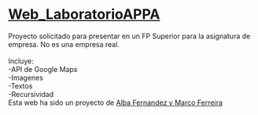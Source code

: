 # <a href="https://marcoapunto.github.io/Web_LaboratorioAPPA/" target="_blank">Web_LaboratorioAPPA

</a>
Proyecto solicitado para presentar en un FP Superior para la asignatura de empresa. No es una empresa real.
<br>
<br>
Incluye:
<br>
-API de Google Maps
<br>
-Imagenes
<br>
-Textos
<br>
-Recursividad
<br>
Esta web ha sido un proyecto de <a href="https://github.com/albafdez" target="_blank">Alba Fernandez y <a href="https://github.com/MarcoApunto" target="_blank">Marco Ferreira
</a>
